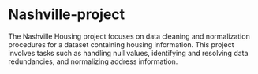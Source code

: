 # Nashville-project
The Nashville Housing project focuses on data cleaning and normalization procedures for a dataset containing housing information. This project involves tasks such as handling null values, identifying and resolving data redundancies, and normalizing address information. 
